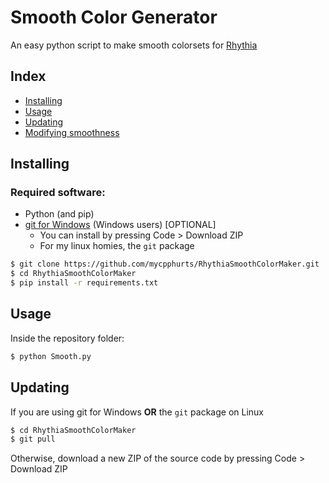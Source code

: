 # Smooth Color Generator
An easy python script to make smooth colorsets for [Rhythia](https://github.com/David20122/sound-space-plus)

## Index
- [Installing](#installing)
- [Usage](#usage)
- [Updating](#updating)
- [Modifying smoothness](#modifying-smoothness)

## Installing

### Required software:
- Python (and pip)
- [git for Windows](https://gitforwindows.org/) (Windows users)  [OPTIONAL]
  - You can install by pressing Code > Download ZIP
  - For my linux homies, the `git` package

```sh
$ git clone https://github.com/mycpphurts/RhythiaSmoothColorMaker.git
$ cd RhythiaSmoothColorMaker
$ pip install -r requirements.txt
```

## Usage
Inside the repository folder:

```sh
$ python Smooth.py
```

## Updating
If you are using git for Windows **OR** the `git` package on Linux

```sh
$ cd RhythiaSmoothColorMaker
$ git pull
```

Otherwise, download a new ZIP of the source code by pressing Code > Download ZIP
